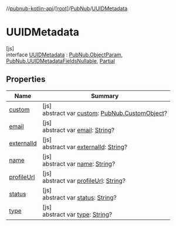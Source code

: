 //[pubnub-kotlin-api](../../../../index.md)/[[root]](../../index.md)/[PubNub](../index.md)/[UUIDMetadata](index.md)

# UUIDMetadata

[js]\
interface [UUIDMetadata](index.md) : [PubNub.ObjectParam](../-object-param/index.md), [PubNub.UUIDMetadataFieldsNullable](../-u-u-i-d-metadata-fields-nullable/index.md), [Partial](../../-partial/index.md)

## Properties

| Name | Summary |
|---|---|
| [custom](../-object-param/custom.md) | [js]<br>abstract var [custom](../-object-param/custom.md): [PubNub.CustomObject](../-custom-object/index.md)? |
| [email](../-u-u-i-d-metadata-fields-nullable/email.md) | [js]<br>abstract var [email](../-u-u-i-d-metadata-fields-nullable/email.md): [String](https://kotlinlang.org/api/latest/jvm/stdlib/kotlin/-string/index.html)? |
| [externalId](../-u-u-i-d-metadata-fields-nullable/external-id.md) | [js]<br>abstract var [externalId](../-u-u-i-d-metadata-fields-nullable/external-id.md): [String](https://kotlinlang.org/api/latest/jvm/stdlib/kotlin/-string/index.html)? |
| [name](../-u-u-i-d-metadata-fields-nullable/name.md) | [js]<br>abstract var [name](../-u-u-i-d-metadata-fields-nullable/name.md): [String](https://kotlinlang.org/api/latest/jvm/stdlib/kotlin/-string/index.html)? |
| [profileUrl](../-u-u-i-d-metadata-fields-nullable/profile-url.md) | [js]<br>abstract var [profileUrl](../-u-u-i-d-metadata-fields-nullable/profile-url.md): [String](https://kotlinlang.org/api/latest/jvm/stdlib/kotlin/-string/index.html)? |
| [status](../-u-u-i-d-metadata-fields-nullable/status.md) | [js]<br>abstract var [status](../-u-u-i-d-metadata-fields-nullable/status.md): [String](https://kotlinlang.org/api/latest/jvm/stdlib/kotlin/-string/index.html)? |
| [type](../-u-u-i-d-metadata-fields-nullable/type.md) | [js]<br>abstract var [type](../-u-u-i-d-metadata-fields-nullable/type.md): [String](https://kotlinlang.org/api/latest/jvm/stdlib/kotlin/-string/index.html)? |
